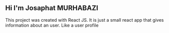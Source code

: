 ## Hi I'm Josaphat MURHABAZI

This project was created with React JS. It is just a small react app that gives information about an user. Like a user profile
